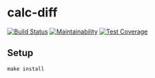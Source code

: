 # calc-diff

[![Build Status](https://travis-ci.org/Yorickov/project-lvl2-s193.svg?branch=master)](https://travis-ci.org/Yorickov/project-lvl2-s193)
[![Maintainability](https://api.codeclimate.com/v1/badges/419f84ebd4270ec3d224/maintainability)](https://codeclimate.com/github/Yorickov/project-lvl2-s193/maintainability)
[![Test Coverage](https://api.codeclimate.com/v1/badges/419f84ebd4270ec3d224/test_coverage)](https://codeclimate.com/github/Yorickov/project-lvl2-s193/test_coverage)

## Setup

```
make install
```
